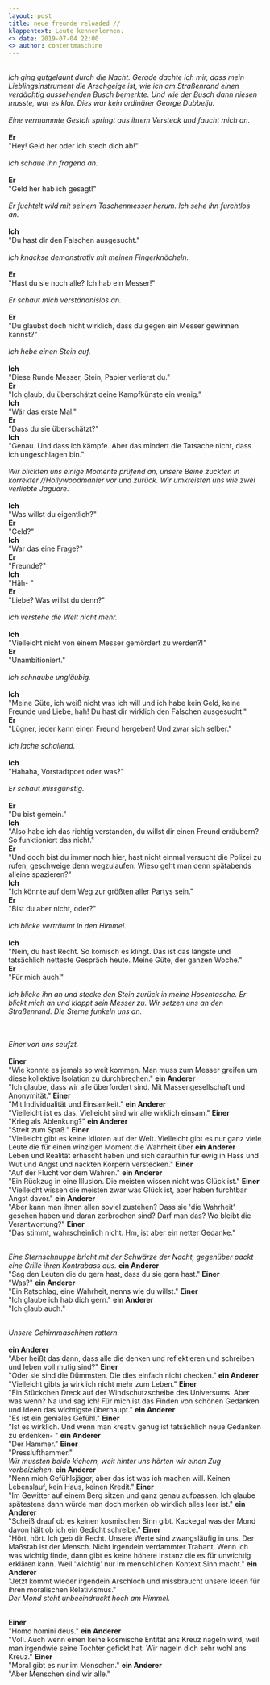 ```yaml
---
layout: post
title: neue freunde reloaded //
klappentext: Leute kennenlernen.
<> date: 2019-07-04 22:00
<> author: contentmaschine
---
```


<br><i>Ich ging gutgelaunt durch die Nacht. Gerade dachte ich mir, dass mein Lieblingsinstrument die Arschgeige ist, wie ich am Straßenrand einen verdächtig aussehenden Busch bemerkte. Und wie der Busch dann niesen musste, war es klar. Dies war kein ordinärer George Dubbelju. <br> <br>
Eine vermummte Gestalt springt aus ihrem Versteck und faucht mich an. </i><br><br>
<b>Er</b><br> "Hey! Geld her oder ich stech dich ab!"  <br>
<br><i> Ich schaue ihn fragend an. </i><br><br>
<b>Er</b><br> "Geld her hab ich gesagt!"  <br>
<br><i> Er fuchtelt wild mit seinem Taschenmesser herum. Ich sehe ihn furchtlos an. </i><br><br> 
<b>Ich</b><br> "Du hast dir den Falschen ausgesucht."  <br>
<br><i> Ich knackse demonstrativ mit meinen Fingerknöcheln. </i><br><br> 
<b>Er</b><br> "Hast du sie noch alle? Ich hab ein Messer!"  <br>
<br><i> Er schaut mich verständnislos an. </i><br><br> 
<b>Er</b><br> "Du glaubst doch nicht wirklich, dass du gegen ein Messer gewinnen kannst?" <br>
<br><i> Ich hebe einen Stein auf. </i><br><br> 
<b>Ich</b><br> "Diese Runde Messer, Stein, Papier verlierst du." <br>
<b>Er</b><br> "Ich glaub, du überschätzt deine Kampfkünste ein wenig." <br>
<b>Ich</b><br> "Wär das erste Mal." <br>
<b>Er</b><br> "Dass du sie überschätzt?" <br>
<b>Ich</b><br> "Genau. Und dass ich kämpfe. Aber das mindert die Tatsache nicht, dass ich ungeschlagen bin." <br>
<br><i> Wir blickten uns einige Momente prüfend an, unsere Beine zuckten in korrekter //Hollywoodmanier vor und zurück. Wir umkreisten uns   wie zwei verliebte Jaguare. </i><br><br> 
<b>Ich</b><br> "Was willst du eigentlich?" <br>
<b>Er</b><br> "Geld?" <br>
<b>Ich</b><br> "War das eine Frage?" <br> 
<b>Er</b><br> "Freunde?" <br>
<b>Ich</b><br> "Häh- " <br>
<b>Er</b><br> "Liebe? Was willst du denn?" <br>
<br><i> Ich verstehe die Welt nicht mehr. </i><br><br> 
<b>Ich</b><br> "Vielleicht nicht von einem Messer gemördert zu werden?!" <br>
<b>Er</b><br> "Unambitioniert." <br>
<br><i> Ich schnaube ungläubig. </i><br><br> 
<b>Ich</b><br> "Meine Güte, ich weiß nicht was ich will und ich habe kein Geld, keine Freunde und Liebe, hah! Du hast dir wirklich den Falschen ausgesucht." <br>
<b>Er</b><br> "Lügner, jeder kann einen Freund hergeben! Und zwar sich selber." <br>
<br><i> Ich lache schallend. </i><br><br> 
<b>Ich</b><br> "Hahaha, Vorstadtpoet oder was?" <br>
<br><i> Er schaut missgünstig. </i><br><br> 
<b>Er</b><br> "Du bist gemein." <br>
<b>Ich</b><br> "Also habe ich das richtig verstanden, du willst dir einen Freund erräubern? So funktioniert das nicht." <br>
<b>Er</b><br> "Und doch bist du immer noch hier, hast nicht einmal versucht die Polizei zu rufen, geschweige denn wegzulaufen. Wieso geht man denn  spätabends alleine spazieren?" <br>
<b>Ich</b><br> "Ich könnte auf dem Weg zur größten aller Partys sein." <br>
<b>Er</b><br> "Bist du aber nicht, oder?" <br>
<br><i> Ich blicke verträumt in den Himmel. </i><br><br> 
<b>Ich</b><br> "Nein, du hast Recht. So komisch es klingt. Das ist das längste und tatsächlich netteste Gespräch heute. Meine Güte, der ganzen Woche." <br>
<b>Er</b><br> "Für mich auch." <br>
<br><i> Ich blicke ihn an und stecke den Stein zurück in meine Hosentasche. Er blickt mich an und klappt sein Messer zu. Wir setzen uns an den Straßenrand. Die Sterne funkeln uns an. </i><br><br> 

<br><i> Einer von uns seufzt. </i><br><br>
<b>Einer</b><br> "Wie konnte es jemals so weit kommen. Man muss zum Messer greifen um diese kollektive Isolation zu durchbrechen." 
<b>ein Anderer</b><br> "Ich glaube, dass wir alle überfordert sind. Mit Massengesellschaft und Anonymität." 
<b>Einer</b><br>"Mit Individualität und Einsamkeit." 
<b>ein Anderer</b><br>"Vielleicht ist es das. Vielleicht sind wir alle wirklich einsam." 
<b>Einer</b><br>"Krieg als Ablenkung?" 
<b>ein Anderer</b><br>"Streit zum Spaß." 
<b>Einer</b><br>"Vielleicht gibt es keine Idioten auf der Welt. Vielleicht gibt es nur ganz viele Leute die für einen winzigen Moment die Wahrheit über <b>ein Anderer</b><br>Leben und Realität erhascht haben und sich daraufhin für ewig in Hass und Wut und Angst und nackten Körpern verstecken." 
<b>Einer</b><br>"Auf der Flucht vor dem Wahren." 
<b>ein Anderer</b><br>"Ein Rückzug in eine Illusion. Die meisten wissen nicht was Glück ist." 
<b>Einer</b><br>"Vielleicht wissen die meisten zwar was Glück ist, aber haben furchtbar Angst davor." 
<b>ein Anderer</b><br>"Aber kann man ihnen allen soviel zustehen? Dass sie 'die Wahrheit' gesehen haben und daran zerbrochen sind? Darf man das? Wo bleibt die Verantwortung?" 
<b>Einer</b><br>"Das stimmt, wahrscheinlich nicht. Hm, ist aber ein netter Gedanke." 

<br><i> Eine Sternschnuppe bricht mit der Schwärze der Nacht, gegenüber packt eine Grille ihren Kontrabass aus. </i>
<b>ein Anderer</b><br>"Sag den Leuten die du gern hast, dass du sie gern hast." 
<b>Einer</b><br>"Was?" 
<b>ein Anderer</b><br>"Ein Ratschlag, eine Wahrheit, nenns wie du willst." 
<b>Einer</b><br>"Ich glaube ich hab dich gern." 
<b>ein Anderer</b><br>"Ich glaub auch." 

<br><i> Unsere Gehirnmaschinen rattern. </i><br><br>
<b>ein Anderer</b><br>"Aber heißt das dann, dass alle die denken und reflektieren und schreiben und leben voll mutig sind?" 
<b>Einer</b><br>"Oder sie sind die Dümmsten. Die dies einfach nicht checken." 
<b>ein Anderer</b><br>"Vielleicht gibts ja wirklich nicht mehr zum Leben." 
<b>Einer</b><br>"Ein Stückchen Dreck auf der Windschutzscheibe des Universums. Aber was wenn? Na und sag ich! Für mich ist das Finden von schönen Gedanken und Ideen das wichtigste überhaupt." 
<b>ein Anderer</b><br>"Es ist ein geniales Gefühl." 
<b>Einer</b><br>"Ist es wirklich. Und wenn man kreativ genug ist tatsächlich neue Gedanken zu erdenken- " 
<b>ein Anderer</b><br>"Der Hammer." 
<b>Einer</b><br>"Presslufthammer." 
<br><i> Wir mussten beide kichern, weit hinter uns hörten wir einen Zug vorbeiziehen. </i> 
<b>ein Anderer</b><br>"Nenn mich Gefühlsjäger, aber das ist was ich machen will. Keinen Lebenslauf, kein Haus, keinen Kredit." 
<b>Einer</b><br>"Im Gewitter auf einem Berg sitzen und ganz genau aufpassen. Ich glaube spätestens dann würde man doch merken ob wirklich alles leer ist." 
<b>ein Anderer</b><br>"Scheiß drauf ob es keinen kosmischen Sinn gibt. Kackegal was der Mond davon hält ob ich ein Gedicht schreibe." 
<b>Einer</b><br>"Hört, hört. Ich geb dir Recht. Unsere Werte sind zwangsläufig in uns. Der Maßstab ist der Mensch. Nicht irgendein verdammter Trabant. Wenn ich was wichtig finde, dann gibt es keine höhere Instanz die es für unwichtig erklären kann. Weil 'wichtig' nur im menschlichen Kontext Sinn macht." 
<b>ein Anderer</b><br>"Jetzt kommt wieder irgendein Arschloch und missbraucht unsere Ideen für ihren moralischen Relativismus." 
<br><i>Der Mond steht unbeeindruckt hoch am Himmel.</i><br><br>

<b>Einer</b><br>"Homo homini deus."
<b>ein Anderer</b><br>"Voll. Auch wenn einen keine kosmische Entität ans Kreuz nageln wird, weil man irgendwie seine Tochter gefickt hat: Wir nageln dich sehr wohl ans Kreuz."
<b>Einer</b><br>"Moral gibt es nur im Menschen." 
<b>ein Anderer</b><br>"Aber Menschen sind wir alle."
